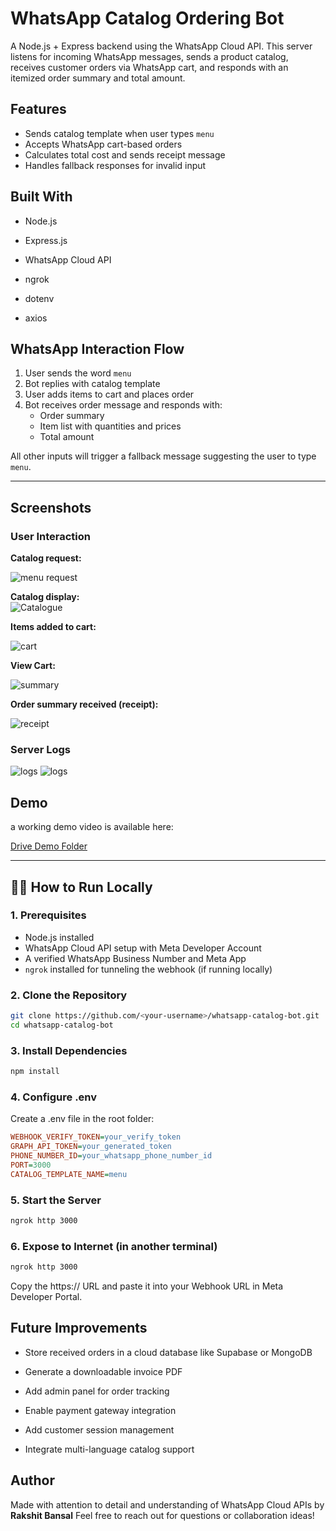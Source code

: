 # WhatsApp Catalog Ordering Bot  
A Node.js + Express backend using the WhatsApp Cloud API. This server listens for incoming WhatsApp messages, sends a product catalog, receives customer orders via WhatsApp cart, and responds with an itemized order summary and total amount.

## Features   
- Sends catalog template when user types `menu`
- Accepts WhatsApp cart-based orders
- Calculates total cost and sends receipt message
- Handles fallback responses for invalid input

##  Built With
- Node.js

- Express.js

- WhatsApp Cloud API

- ngrok

- dotenv

- axios



## WhatsApp Interaction Flow

1. User sends the word `menu`
2. Bot replies with catalog template
3. User adds items to cart and places order
4. Bot receives order message and responds with:
   - Order summary
   - Item list with quantities and prices
   - Total amount

All other inputs will trigger a fallback message suggesting the user to type `menu`.

---
## Screenshots

### User Interaction

**Catalog request:**

![menu request](screenshots/ss1.jpg)

**Catalog display:**  
![Catalogue](screenshots/ss2.jpg)

**Items added to cart:** 

![cart](screenshots/ss3.jpg)


**View Cart:**  

![summary](screenshots/ss4.jpg)

**Order summary received (receipt):**

![receipt](screenshots/ss5.jpg)

### Server Logs
![logs](screenshots/ss6.jpg)
![logs](screenshots/ss7.jpg)




## Demo

a working demo video is available here:

[Drive Demo Folder](https://drive.google.com/file/d/1HSrMv29TynGltWaJnkevRRDSRiKX5Xb2/view?usp=sharing)


---

## 🧑‍💻 How to Run Locally

### 1. Prerequisites
- Node.js installed
- WhatsApp Cloud API setup with Meta Developer Account
- A verified WhatsApp Business Number and Meta App
- `ngrok` installed for tunneling the webhook (if running locally)

### 2. Clone the Repository
```bash
git clone https://github.com/<your-username>/whatsapp-catalog-bot.git
cd whatsapp-catalog-bot
```

### 3. Install Dependencies

```bash
npm install
```

### 4. Configure .env

Create a .env file in the root folder:

```ini
WEBHOOK_VERIFY_TOKEN=your_verify_token  
GRAPH_API_TOKEN=your_generated_token  
PHONE_NUMBER_ID=your_whatsapp_phone_number_id  
PORT=3000  
CATALOG_TEMPLATE_NAME=menu  
```

### 5. Start the Server

```bash
ngrok http 3000

```

### 6. Expose to Internet (in another terminal)
```bash
ngrok http 3000

```
Copy the https:// URL and paste it into your Webhook URL in Meta Developer Portal.


##  Future Improvements

- Store received orders in a cloud database like Supabase or MongoDB

- Generate a downloadable invoice PDF

- Add admin panel for order tracking

- Enable payment gateway integration

- Add customer session management

- Integrate multi-language catalog support

## Author

Made with attention to detail and understanding of WhatsApp Cloud APIs by **Rakshit Bansal**
Feel free to reach out for questions or collaboration ideas!




